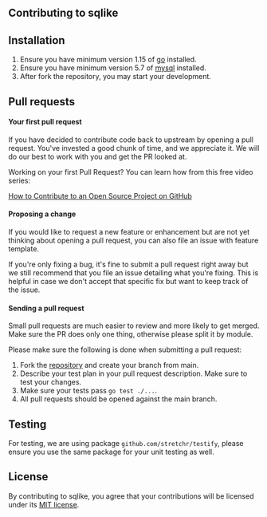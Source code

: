 ## Contributing to sqlike

## Installation

1. Ensure you have minimum version 1.15 of [go](https://golang.org/dl/) installed.
2. Ensure you have minimum version 5.7 of [mysql](https://dev.mysql.com/downloads/installer/) installed.
3. After fork the repository, you may start your development.

## Pull requests

#### Your first pull request

If you have decided to contribute code back to upstream by opening a pull request. You've invested a good chunk of time, and we appreciate it. We will do our best to work with you and get the PR looked at.

Working on your first Pull Request? You can learn how from this free video series:

[How to Contribute to an Open Source Project on GitHub](https://egghead.io/courses/how-to-contribute-to-an-open-source-project-on-github)

#### Proposing a change

If you would like to request a new feature or enhancement but are not yet thinking about opening a pull request, you can also file an issue with feature template.

If you're only fixing a bug, it's fine to submit a pull request right away but we still recommend that you file an issue detailing what you're fixing. This is helpful in case we don't accept that specific fix but want to keep track of the issue.

#### Sending a pull request

Small pull requests are much easier to review and more likely to get merged. Make sure the PR does only one thing, otherwise please split it by module.

Please make sure the following is done when submitting a pull request:

1. Fork the [repository](https://github.com/Oskang09/sqlike) and create your branch from main.
2. Describe your test plan in your pull request description. Make sure to test your changes.
3. Make sure your tests pass `go test ./...`.
4. All pull requests should be opened against the main branch.

## Testing

For testing, we are using package `github.com/stretchr/testify`, please ensure you use the same package for your unit testing as well.

## License

By contributing to sqlike, you agree that your contributions will be licensed under its [MIT license](https://github.com/Oskang09/sqlike/blob/main/LICENSE).

